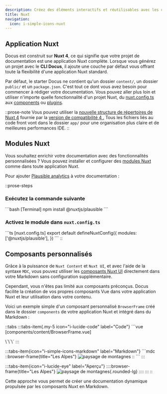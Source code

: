 ```yaml
---
description: Créez des éléments interactifs et réutilisables avec les composants Nuxt
title: Nuxt
navigation:
  icon: i-simple-icons-nuxt
---
```


## Application Nuxt

Docus est construit sur **Nuxt 4**, ce qui signifie que votre projet de documentation est une application Nuxt complète. Lorsque vous générez un projet avec le **CLI Docus**, il ajoute une couche par défaut vous offrant toute la flexibilité d'une application Nuxt standard.

Par défaut, le starter Docus ne contient qu'un dossier `content/`, un dossier `public/` et un `package.json`. C'est tout ce dont vous avez besoin pour commencer à rédiger votre documentation. Vous pouvez aller plus loin et utiliser n'importe quelle fonctionnalité d'un projet Nuxt, du [nuxt.config.ts](https://nuxt.com/docs/guide/directory-structure/nuxt-config) aux [components](https://nuxt.com/docs/guide/directory-structure/nuxt-config) ou [plugins](https://nuxt.com/docs/guide/directory-structure/plugins).

::prose-note
Vous pouvez utiliser la [nouvelle structure de répertoires de Nuxt 4](https://nuxt.com/docs/getting-started/upgrade#new-directory-structure) fournie par la [version de compatibilité 4 .]() Tous les fichiers liés au code front vont dans le dossier `app/` pour une organisation plus claire et de meilleures performances IDE.
::

## Modules Nuxt

Vous souhaitez enrichir votre documentation avec des fonctionnalités personnalisées ? Vous pouvez installer et configurer des [modules Nuxt]() comme dans toute application Nuxt.

Pour ajouter [Plausible analytics](https://github.com/nuxt-modules/plausible?utm_source=nuxt.com\&utm_medium=aside-module\&utm_campaign=nuxt.com) à votre documentation :

::prose-steps
### Exécutez la commande suivante

\`\`\`bash [Terminal]
npm install @nuxtjs/plausible
\`\`\`

### Activez le module dans `nuxt.config.ts`

\`\`\`ts [nuxt.config.ts]
export default defineNuxtConfig({
  modules: ['@nuxtjs/plausible'],
})
\`\`\`
::

## Composants personnalisés

Grâce à la puissance de `Nuxt Content` et `Nuxt UI`, et avec l'aide de la syntaxe `MDC`, vous pouvez utiliser les [composants Nuxt UI](/fr/essentials/components) directement dans votre Markdown sans configuration supplémentaire.

Cependant, vous n'êtes pas limité aux composants préconçus. Docus facilite la création de vos propres composants Vue dans votre application Nuxt et leur utilisation dans votre contenu.

Voici un exemple simple d'un composant personnalisé `BrowserFrame` créé dans le dossier `components` de votre application Nuxt et intégré dans du Markdown :

::tabs
  :::tabs-item{.my-5 icon="i-lucide-code" label="Code"}
  \`\`\`vue [components/content/BrowserFrame.vue]
  <script setup lang="ts">
  defineProps<{
    title?: string
  }>()
  </script>

  <template>
    <div class="w-fit rounded-xl border border-muted bg-accented shadow-md overflow-hidden px-2 pb-2">
      <div class="flex justify-between items-center px-2 py-2 bg-accented border-accented border-b">
        <div class="flex items-center gap-2">
          <span class="w-3 h-3 bg-red-500 rounded-full" />
          <span class="w-3 h-3 bg-yellow-500 rounded-full" />
          <span class="w-3 h-3 bg-green-500 rounded-full" />
        </div>
        <div class="text-muted">
          {{ title }}
        </div>
      </div>
      <slot mdc-unwrap="p" />
    </div>
  </template>
  \`\`\`
  :::

  :::tabs-item{icon="i-simple-icons-markdown" label="Markdown"}
  \`\`\`mdc
  ::browser-frame{title="Les Alpes"}
  ![paysage de montagnes](/mountains.webp)
  ::
  \`\`\`
  :::

  :::tabs-item{icon="i-lucide-eye" label="Aperçu"}
    ::::browser-frame{title="Les Alpes"}
    ![paysage de montagnes](/documentation/mountains.webp){.rounded-lg}
    ::::
  :::
::

Cette approche vous permet de créer une documentation dynamique propulsée par les composants Nuxt en Markdown.
